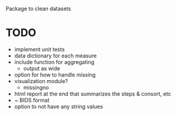 Package to clean datasets

# TODO
* implement unit tests
* data dictionary for each measure
* include function for aggregating 
  * output as wide
* option for how to handle missing
* visualization module?
  * missingno
* html report at the end that summarizes the steps & consort, etc
* ~ BIDS format
* option to not have any string values